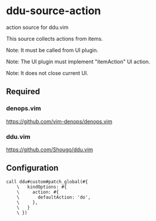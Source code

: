 # ddu-source-action

action source for ddu.vim

This source collects actions from items.

Note: It must be called from UI plugin.

Note: The UI plugin must implement "itemAction" UI action.

Note: It does not close current UI.

## Required

### denops.vim

https://github.com/vim-denops/denops.vim

### ddu.vim

https://github.com/Shougo/ddu.vim

## Configuration

```vim
call ddu#custom#patch_global(#{
    \   kindOptions: #{
    \     action: #{
    \       defaultAction: 'do',
    \     },
    \   }
    \ })
```
